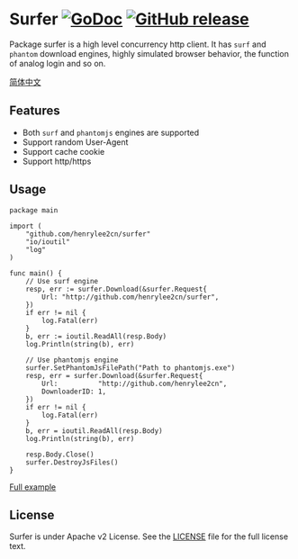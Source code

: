# Surfer    [![GoDoc](https://godoc.org/github.com/tsuna/gohbase?status.png)](https://godoc.org/github.com/henrylee2cn/surfer) [![GitHub release](https://img.shields.io/github/release/henrylee2cn/surfer.svg)](https://github.com/henrylee2cn/surfer/releases)

Package surfer is a high level concurrency http client.
It has `surf` and` phantom` download engines, highly simulated browser behavior, the function of analog login and so on.

[简体中文](https://github.com/henrylee2cn/surfer/blob/master/README_ZH.md)

## Features
- Both `surf` and `phantomjs` engines are supported
- Support random User-Agent
- Support cache cookie
- Support http/https

## Usage
```
package main

import (
    "github.com/henrylee2cn/surfer"
    "io/ioutil"
    "log"
)

func main() {
    // Use surf engine
    resp, err := surfer.Download(&surfer.Request{
        Url: "http://github.com/henrylee2cn/surfer",
    })
    if err != nil {
        log.Fatal(err)
    }
    b, err := ioutil.ReadAll(resp.Body)
    log.Println(string(b), err)

    // Use phantomjs engine
    surfer.SetPhantomJsFilePath("Path to phantomjs.exe")
    resp, err = surfer.Download(&surfer.Request{
        Url:          "http://github.com/henrylee2cn",
        DownloaderID: 1,
    })
    if err != nil {
        log.Fatal(err)
    }
    b, err = ioutil.ReadAll(resp.Body)
    log.Println(string(b), err)

    resp.Body.Close()
    surfer.DestroyJsFiles()
}
```
[Full example](https://github.com/henrylee2cn/thinkgo/raw/master/samples)

## License

Surfer is under Apache v2 License. See the [LICENSE](https://github.com/henrylee2cn/thinkgo/raw/master/LICENSE) file for the full license text.